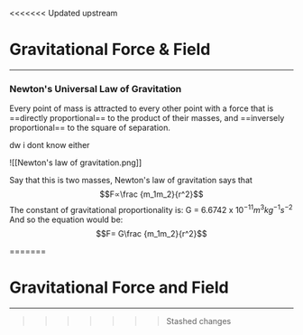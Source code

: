 <<<<<<< Updated upstream
# Gravitational Force & Field
---
### Newton's Universal Law of Gravitation
Every point of mass is attracted to every other point with a force that is ==directly proportional== to the product of their masses, and ==inversely proportional== to the square of separation. 

dw i dont know either

![[Newton's law of gravitation.png]]

Say that this is two masses, Newton's law of gravitation says that
$$F∝\frac {m_1m_2}{r^2}$$
The constant of gravitational proportionality is: 
G = 6.6742 x $10^{-11} m^3 kg^{-1} s^{-2}$
And so the equation would be:
$$F= G\frac {m_1m_2}{r^2}$$

=======
# Gravitational Force and Field
---
>>>>>>> Stashed changes
